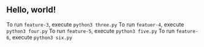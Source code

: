 ## Hello, world!

To run `feature-3`, execute `python3 three.py`
To run `featuer-4`, execute `python3 four.py`
To run `feature-5`, execute `python3 five.py`
To run `feature-6`, execute `python3 six.py`
